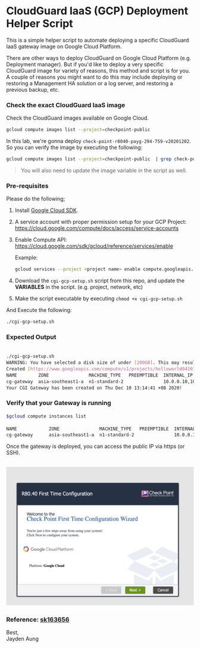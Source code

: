 # CloudGuard IaaS (GCP) Deployment Helper Script

This is a simple helper script to automate deploying a specific CloudGuard IaaS gateway image on Google Cloud Platform.

There are other ways to deploy CloudGuard on Google Cloud Platform (e.g. Deployment manager). But if you'd like to deploy a very specific CloudGuard image for variety of reasons, this method and script is for you. A couple of reasons you might want to do this may include deploying or restoring a Management HA solution or a log server, and restoring a previous backup, etc. 

### Check the exact CloudGuard IaaS image 

Check the CloudGuard images available on Google Cloud.

```bash
gcloud compute images list --project=checkpoint-public 
```

In this lab, we're gonna deploy ```check-point-r8040-payg-294-759-v20201202```. So you can verify the image by executing the following:

 ```bash 
 gcloud compute images list --project=checkpoint-public  | grep check-point-r8040-payg-294-759-v20201202
 ```

> You will also need to update the image variable in the script as well.

### Pre-requisites 

Please do the following;

1. Install [Google Cloud SDK](https://cloud.google.com/sdk/docs/install). 

2. A service account with proper permission setup for your GCP Project: https://cloud.google.com/compute/docs/access/service-accounts

3. Enable Compute API: https://cloud.google.com/sdk/gcloud/reference/services/enable

   Example: 
   ```bash 
   gcloud services --project <project name> enable compute.googleapis.com
   ```

4. Download the ```cgi-gcp-setup.sh``` script from this repo, and update the **VARIABLES** in the script. (e.g. project, network, etc)

5. Make the script executable by executing  ```chmod +x cgi-gcp-setup.sh``` 


And Execute the following:

```bash
./cgi-gcp-setup.sh
```

### Expected Output

```bash

./cgi-gcp-setup.sh
WARNING: You have selected a disk size of under [200GB]. This may result in poor I/O performance. For more information, see: https://developers.google.com/compute/docs/disks#performance.
Created [https://www.googleapis.com/compute/v1/projects/helloworld041019/zones/asia-southeast1-a/instances/cg-gateway].
NAME        ZONE               MACHINE_TYPE   PREEMPTIBLE  INTERNAL_IP          EXTERNAL_IP    STATUS
cg-gateway  asia-southeast1-a  n1-standard-2               10.0.0.10,10.4.0.10  1.2.3.4  RUNNING
Your CGI Gateway has been created on Thu Dec 10 13:14:41 +08 2020!

```

### Verify that your Gateway is running

```bash 
$gcloud compute instances list  

NAME            ZONE               MACHINE_TYPE   PREEMPTIBLE  INTERNAL_IP          EXTERNAL_IP    STATUS
cg-gateway      asia-southeast1-a  n1-standard-2               10.0.0.10,10.4.0.10  1.2.3.4  RUNNING
```

Once the gateway is deployed, you can access the public IP via https (or SSH).

![header image](img/cgi-gcp.png)
---
### Reference: [sk163656](https://supportcenter.checkpoint.com/supportcenter/portal?eventSubmit_doGoviewsolutiondetails=&solutionid=sk163656&partition=Advanced&product=CloudGuard)



Best, \
Jayden Aung